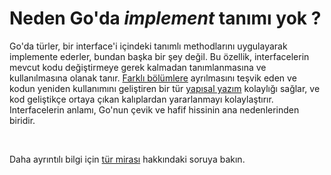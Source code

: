 # Neden Go'da *implement* tanımı yok ?

Go'da türler, bir interface'i içindeki tanımlı methodlarını uygulayarak implemente ederler, bundan başka bir şey değil.
Bu özellik, interfacelerin mevcut kodu değiştirmeye gerek kalmadan tanımlanmasına ve kullanılmasına olanak tanır.
[Farklı bölümlere](https://en.wikipedia.org/wiki/Separation_of_concerns) ayrılmasını teşvik eden ve kodun yeniden kullanımını geliştiren bir tür [yapısal yazım](https://en.wikipedia.org/wiki/Structural_type_system) kolaylığı sağlar, ve kod geliştikçe ortaya çıkan kalıplardan yararlanmayı kolaylaştırır.
Interfacelerin anlamı, Go'nun çevik ve hafif hissinin ana nedenlerinden biridir.

<br>

Daha ayrıntılı bilgi için [tür mirası](/types/why-is-there-no-type-inheritance.md) hakkındaki soruya bakın.